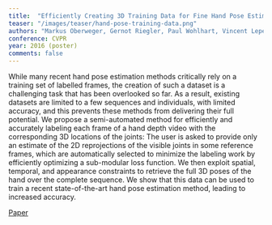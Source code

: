 ```yaml
---
title:  "Efficiently Creating 3D Training Data for Fine Hand Pose Estimation"
teaser: "/images/teaser/hand-pose-training-data.png"
authors: "Markus Oberweger, Gernot Riegler, Paul Wohlhart, Vincent Lepetit"
conference: CVPR
year: 2016 (poster)
comments: false
---
```


While many recent hand pose estimation methods critically rely on a training set of labelled frames, the creation of such a dataset is a challenging task that has been overlooked so far. As a result, existing datasets are limited to a few sequences and individuals, with limited accuracy, and this prevents these methods from delivering their full potential. We propose a semi-automated method for efficiently and accurately labeling each frame of a hand depth video with the corresponding 3D locations of the joints: The user is asked to provide only an estimate of the 2D reprojections of the visible joints in some reference frames, which are automatically selected to minimize the labeling work by efficiently optimizing a sub-modular loss function. We then exploit spatial, temporal, and appearance constraints to retrieve the full 3D poses of the hand over the complete sequence. We show that this data can be used to train a recent state-of-the-art hand pose estimation method, leading to increased accuracy.

[Paper](/papers/hand-pose-training-data.pdf)
